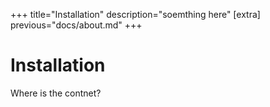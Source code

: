 +++
title="Installation"
description="soemthing here"
[extra]
previous="docs/about.md"
+++

# Installation

Where is the contnet?